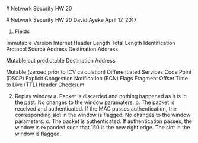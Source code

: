 <p style="page-break-after:always;"></p>
# Network Security HW 20
<p><!-- pagebreak --></p>
# Network Security HW 20
David Ayeke
April 17. 2017

1. Fields

Immutable
         Version
         Internet Header Length
         Total Length
         Identification
         Protocol
         Source Address
         Destination Address

 Mutable but predictable
         Destination Address

 Mutable (zeroed prior to ICV calculation)
         Differentiated Services Code Point (DSCP)
         Explicit Congestion Notification (ECN)
         Flags
         Fragment Offset
         Time to Live (TTL)
         Header Checksum

2. Replay window
a. Packet is discarded and nothing happened as it is in the past.
No changes to the window paramaters.
b. The packet is received and authenticated. If the MAC passes authentication, the corresponding slot in the window is flagged.
No changes to the window parameters.
c. The packet is authenticated. If authentication passes, the window is expanded such that 150 is the new right edge. The slot in the window is flagged. 
